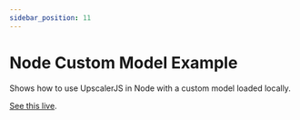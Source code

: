 ```yaml
---
sidebar_position: 11
---
```

# Node Custom Model Example

Shows how to use UpscalerJS in Node with a custom model loaded locally.

[See this live](https://githubbox.com/thekevinscott/upscalerjs/tree/main/examples/nodejs-custom-model).
